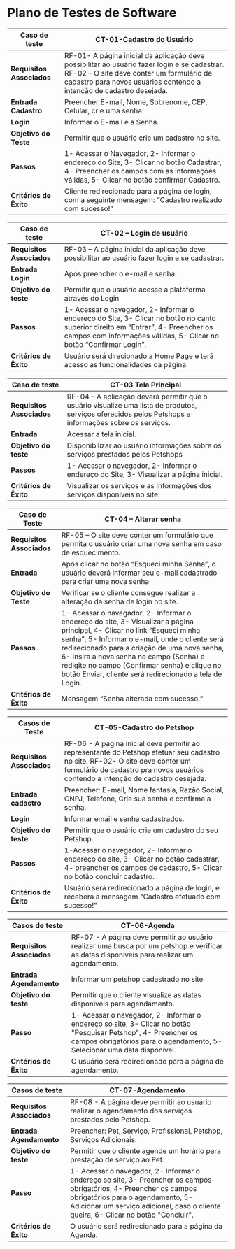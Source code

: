 # Plano de Testes de Software


| Caso de teste | CT-01-Cadastro do Usuário |
|      ---      |           ---             |
|**Requisitos Associados** | RF-01- A página inicial da aplicação deve possibilitar ao usuário fazer login e se cadastrar. RF-02 – O site deve conter um formulário de cadastro para novos usuários contendo a intenção de cadastro desejada.
|**Entrada Cadastro**| Preencher E-mail, Nome, Sobrenome, CEP, Celular, crie uma senha.
|**Login**| Informar o E-mail e a Senha.
|**Objetivo do Teste**| Permitir que o usuário crie um cadastro no site.
|**Passos**| 1- Acessar o Navegador, 2- Informar o endereço do Site, 3- Clicar no botão Cadastrar, 4- Preencher os campos com as informações válidas, 5- Clicar no botão confirmar Cadastro.
|**Critérios de Êxito**|Cliente redirecionado para a página de login, com a seguinte mensagem: “Cadastro realizado com sucesso!”





|**Caso de teste**| CT-02 – Login de usuário |
|     ---     |           ---            |
|**Requisitos Associados**|RF-03 – A página inicial da aplicação deve possibilitar ao usuário fazer login e se cadastrar.
|**Entrada Login**| Após preencher o e-mail e senha.
|**Objetivo do teste**|Permitir que o usuário acesse a plataforma através do Login
|**Passos**| 1- Acessar o navegador, 2- Informar o endereço do Site, 3- Clicar no botão no canto superior direito em “Entrar”, 4- Preencher os campos com informações válidas, 5- Clicar no botão “Confirmar Login”.
|**Critérios de Êxito**|Usuário será direcionado a Home Page e terá acesso as funcionalidades da página.





|**Caso de teste**| CT-03 Tela Principal|
|       ---       |         ---         |
|**Requisitos Associados**| RF-04 – A aplicação deverá permitir que o usuário visualize uma lista de produtos, serviços oferecidos pelos Petshops e informações sobre os serviços.
|**Entrada**| Acessar a tela inicial.
|**Objetivo do teste**|Disponibilizar ao usuário informações sobre os serviços prestados pelos Petshops
|**Passos**| 1- Acessar o navegador, 2- Informar o endereço do Site, 3- Visualizar a página inicial.
|**Critérios de Êxito**|Visualizar os serviços e as Informações dos serviços disponíveis no site.




|**Caso de Teste**| CT-04 – Alterar senha|
|       ---       |         ---          |
|**Requisitos Associados**| RF-05 – O site deve conter um formulário que permita o usuário criar uma nova senha em caso de esquecimento.
|**Entrada**| Após clicar no botão “Esqueci minha Senha”, o usuário deverá informar seu e-mail cadastrado para criar uma nova senha
|**Objetivo do Teste**| Verificar se o cliente consegue realizar a alteração da senha de login no site.
|**Passos**| 1- Acessar o navegador, 2- Informar o endereço do site, 3- Visualizar a página principal, 4- Clicar no link “Esqueci minha senha”, 5- Informar o e-mail, onde o cliente será redirecionado para a criação de uma nova senha, 6- Insira a nova senha no campo (Senha) e redigite no campo (Confirmar senha) e clique no botão Enviar, cliente será redirecionado a tela de Login.
|**Critérios de Êxito**| Mensagem “Senha alterada com sucesso.”







|**Casos de Teste**| CT-05-Cadastro do Petshop |
|      ---       |            ---            |
|**Requisitos Associados**| RF-06 - A página inicial deve permitir ao representante do Petshop efetuar seu cadastro no site. RF-02- O site deve conter um formulário de cadastro pra novos usuários contendo a intenção de cadastro desejada.
|**Entrada cadastro**| Preencher: E-mail, Nome fantasia, Razão Social, CNPJ, Telefone, Crie sua senha e confirme a senha.
|**Login**| Informar email e senha cadastrados.
|**Objetivo do teste**| Permitir que o usuário crie um cadastro do seu Petshop.
|**Passos**| 1-Acessar o navegador, 2- Informar o endereço do site, 3- Clicar no botão cadastrar, 4- preencher os campos de cadastro, 5- Clicar no botão concluir cadastro.
|**Critérios de Êxito**| Usuário será redirecionado a página de login, e receberá a mensagem "Cadastro efetuado com sucesso!"






| Casos de teste | CT-06-Agenda |
|      ---       |        ---        |
|**Requisitos Associados**| RF-07 - A página deve permitir ao usuário realizar uma busca por um petshop e verificar as datas disponíveis para realizar um agendamento.
|**Entrada Agendamento**| Informar um petshop cadastrado no site
|**Objetivo do teste**| Permitir que o cliente visualize as datas disponíveis para agendamento.
|**Passo**| 1- Acessar o navegador, 2- Informar o endereço so site, 3- Clicar no botão "Pesquisar Petshop", 4- Preencher os campos obrigatórios para o agendamento, 5- Selecionar uma data disponível.
|**Critérios de Êxito**| O usuário será redirecionado para a página de agendamento.





| Casos de teste | CT-07-Agendamento |
|      ---       |        ---        |
|**Requisitos Associados**| RF-08 - A página deve permitir ao usuário realizar o agendamento dos serviços prestados pelo Petshop.
|**Entrada Agendamento**| Preencher: Pet, Serviço, Profissional, Petshop, Serviços Adicionais.
|**Objetivo do teste**| Permitir que o cliente agende um horário para prestação de serviço ao Pet.
|**Passo**| 1- Acessar o navegador, 2- Informar o endereço so site, 3- Preencher os campos obrigatórios, 4- Preencher os campos obrigatórios para o agendamento, 5- Adicionar um serviço adicional, caso o cliente queira, 6- Clicar no botão "Concluir".
|**Critérios de Êxito**| O usuário será redirecionado para a página da Agenda.

